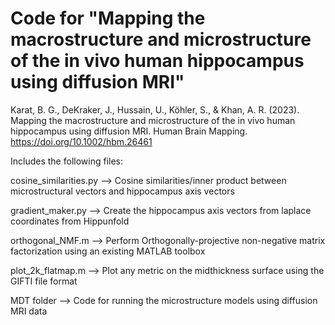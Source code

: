 # Code for "Mapping the macrostructure and microstructure of the in vivo human hippocampus using diffusion MRI"

Karat, B. G., DeKraker, J., Hussain, U., Köhler, S., & Khan, A. R. (2023). Mapping the macrostructure and microstructure of the in vivo human hippocampus using diffusion MRI. Human Brain Mapping. https://doi.org/10.1002/hbm.26461

Includes the following files:

cosine_similarities.py --> Cosine similarities/inner product between microstructural vectors and hippocampus axis vectors

gradient_maker.py --> Create the hippocampus axis vectors from laplace coordinates from Hippunfold

orthogonal_NMF.m --> Perform Orthogonally-projective non-negative matrix factorization using an existing MATLAB toolbox

plot_2k_flatmap.m --> Plot any metric on the midthickness surface using the GIFTI file format

MDT folder --> Code for running the microstructure models using diffusion MRI data


